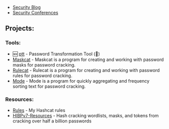 - [Security Blog](https://JakeWnuk.com)
- [Security Conferences](https://github.com/JakeWnuk/Security-Conferences)

## Projects:
### Tools:

- :new: [ptt](https://github.com/JakeWnuk/ptt) - Password Transformation Tool (🚧)
- [Maskcat](https://github.com/JakeWnuk/maskcat) - Maskcat is a program for creating and working with password masks for password cracking.
- [Rulecat](https://github.com/JakeWnuk/rulecat) - Rulecat is a program for creating and working with password rules for password cracking. 
- [Mode](https://github.com/JakeWnuk/mode) - Mode is a program for quickly aggregating and frequency sorting text for password cracking. 

### Resources:
- [Rules](https://github.com/JakeWnuk/rules) - My Hashcat rules
- [HIBPv7-Resources](https://github.com/JakeWnuk/HIBPv7-Resources) - Hash cracking wordlists, masks, and tokens from cracking over half a billion passwords
